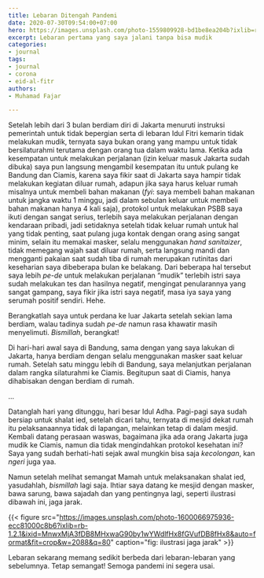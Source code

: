 ```yaml
---
title: Lebaran Ditengah Pandemi
date: 2020-07-30T09:54:00+07:00
hero: https://images.unsplash.com/photo-1559809928-bd1be8ea204b?ixlib=rb-1.2.1&ixid=MnwxMjA3fDB8MHxwaG90by1wYWdlfHx8fGVufDB8fHx8&auto=format&fit=crop&w=2940&q=80
excerpt: Lebaran pertama yang saya jalani tanpa bisa mudik
categories:
- journal
tags:
- journal
- corona
- eid-al-fitr
authors:
- Muhamad Fajar

---
```

Setelah lebih dari 3 bulan berdiam diri di Jakarta menuruti instruksi pemerintah untuk tidak bepergian serta di lebaran Idul Fitri kemarin tidak melakukan mudik, ternyata saya bukan orang yang mampu untuk tidak bersilaturahmi terutama dengan orang tua dalam waktu lama. Ketika ada kesempatan untuk melakukan perjalanan (izin keluar masuk Jakarta sudah dibuka) saya pun langsung mengambil kesempatan itu untuk pulang ke Bandung dan Ciamis, karena saya fikir saat di Jakarta saya hampir tidak melakukan kegiatan diluar rumah, adapun jika saya harus keluar rumah misalnya untuk membeli bahan makanan (_fyi_: saya membeli bahan makanan untuk jangka waktu 1 minggu, jadi dalam sebulan keluar untuk membeli bahan makanan hanya 4 kali saja), protokol untuk melakukan PSBB saya ikuti dengan sangat serius, terlebih saya melakukan perjalanan dengan kendaraan pribadi, jadi setidaknya setelah tidak keluar rumah untuk hal yang tidak penting, saat pulang juga kontak dengan orang asing sangat minim, selain itu memakai masker, selalu menggunakan _hand sanitaizer_, tidak memegang wajah saat diluar rumah, serta langsung mandi dan mengganti pakaian saat sudah tiba di rumah merupakan rutinitas dari keseharian saya dibeberapa bulan ke belakang. Dari beberapa hal tersebut saya lebih _pe-de_ untuk melakukan perjalanan “mudik” terlebih istri saya sudah melakukan tes dan hasilnya negatif, mengingat penularannya yang sangat gampang, saya fikir jika istri saya negatif, masa iya saya yang serumah positif sendiri. Hehe.

Berangkatlah saya untuk perdana ke luar Jakarta setelah sekian lama berdiam, walau tadinya sudah _pe-de_ namun rasa khawatir masih menyelimuti. _Bismillah_, berangkat!

Di hari-hari awal saya di Bandung, sama dengan yang saya lakukan di Jakarta, hanya berdiam dengan selalu menggunakan masker saat keluar rumah. Setelah satu minggu lebih di Bandung, saya melanjutkan perjalanan dalam rangka silaturahmi ke Ciamis. Begitupun saat di Ciamis, hanya dihabisakan dengan berdiam di rumah.

...

Datanglah hari yang ditunggu, hari besar Idul Adha. Pagi-pagi saya sudah bersiap untuk shalat ied, setelah dicari tahu, ternyata di mesjid dekat rumah itu pelaksanaannya tidak di lapangan, melainkan tetap di dalam mesjid. Kembali datang perasaan waswas, bagaimana jika ada orang Jakarta juga mudik ke Ciamis, namun dia tidak mengindahkan protokol kesehatan ini? Saya yang sudah berhati-hati sejak awal mungkin bisa saja _kecolongan_, kan _ngeri_ juga yaa.

Namun setelah melihat semangat Mamah untuk melaksanakan shalat ied, yasudahlah, _bismillah_ lagi saja. Ihtiar saya datang ke mesjid dengan masker, bawa sarung, bawa sajadah dan yang pentingnya lagi, seperti ilustrasi dibawah ini, jaga jarak.

{{< figure src="https://images.unsplash.com/photo-1600066975936-ecc81000c8b6?ixlib=rb-1.2.1&ixid=MnwxMjA3fDB8MHxwaG90by1wYWdlfHx8fGVufDB8fHx8&auto=format&fit=crop&w=2088&q=80" caption="fig: ilustrasi jaga jarak" >}}

Lebaran sekarang memang sedikit berbeda dari lebaran-lebaran yang sebelumnya. Tetap semangat! Semoga pandemi ini segera usai.
